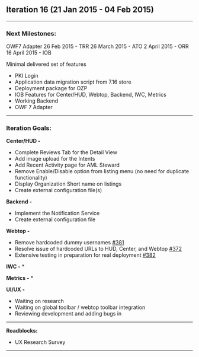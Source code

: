 ## Iteration 16 (21 Jan 2015 - 04 Feb 2015)

***

### Next Milestones:
OWF7 Adapter
26 Feb 2015 - TRR
26 March 2015 - ATO
2 April 2015 - ORR
16 April 2015 - IOB

Minimal delivered set of features
* PKI Login
* Application data migration script from 7.16 store
* Deployment package for OZP
* IOB Features for Center/HUD, Webtop, Backend, IWC, Metrics
* Working Backend
* OWF 7 Adapter


***

### Iteration Goals:
**Center/HUD -**
* Complete Reviews Tab for the Detail View
* Add image upload for the Intents
* Add Recent Activity page for AML Steward
* Remove Enable/Disable option from listing menu (no need for duplicate functionality)
* Display Organization Short name on listings
* Create external configuration file(s)

**Backend -**
* Implement the Notification Service
* Create external configuration file

**Webtop -**
* Remove hardcoded dummy usernames [#381](https://github.com/ozone-development/ozp-webtop/issues/381)
* Resolve issue of hardcoded URLs to HUD, Center, and Webtop [#372](https://github.com/ozone-development/ozp-webtop/issues/372)
* Extensive testing in preparation for real deployment [#382](https://github.com/ozone-development/ozp-webtop/issues/382)

**IWC -**
* 

**Metrics -**
*  

**UI/UX -**
*  Waiting on research
*  Waiting on global toolbar / webtop toolbar integration
*  Reviewing development and adding bugs in

***

**Roadblocks:**
* UX Research Survey


***